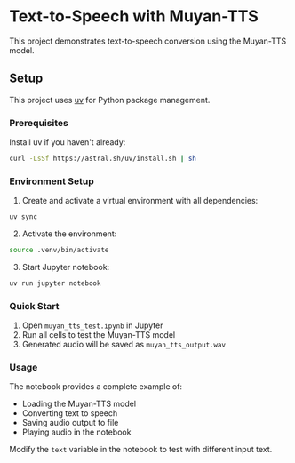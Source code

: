# Text-to-Speech with Muyan-TTS

This project demonstrates text-to-speech conversion using the Muyan-TTS model.

## Setup

This project uses [uv](https://docs.astral.sh/uv/) for Python package management.

### Prerequisites

Install uv if you haven't already:

```bash
curl -LsSf https://astral.sh/uv/install.sh | sh
```

### Environment Setup

1. Create and activate a virtual environment with all dependencies:

```bash
uv sync
```

2. Activate the environment:

```bash
source .venv/bin/activate
```

3. Start Jupyter notebook:

```bash
uv run jupyter notebook
```

### Quick Start

1. Open `muyan_tts_test.ipynb` in Jupyter
2. Run all cells to test the Muyan-TTS model
3. Generated audio will be saved as `muyan_tts_output.wav`


### Usage

The notebook provides a complete example of:

- Loading the Muyan-TTS model
- Converting text to speech
- Saving audio output to file
- Playing audio in the notebook

Modify the `text` variable in the notebook to test with different input text.
